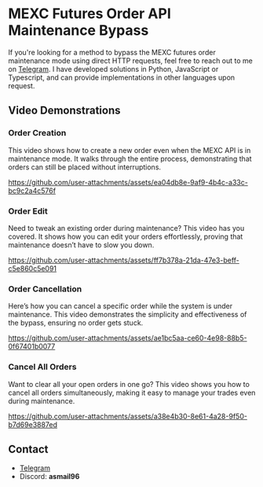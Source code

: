 

# MEXC Futures Order API Maintenance Bypass

If you're looking for a method to bypass the MEXC futures order maintenance mode using direct HTTP requests, feel free to reach out to me on [Telegram](https://t.me/pip_install_life). I have developed solutions in Python, JavaScript or Typescript, and can provide implementations in other languages upon request.

## Video Demonstrations
### Order Creation
This video shows how to create a new order even when the MEXC API is in maintenance mode. It walks through the entire process, demonstrating that orders can still be placed without interruptions.  

https://github.com/user-attachments/assets/ea04db8e-9af9-4b4c-a33c-bc9c2a4c576f

### Order Edit
Need to tweak an existing order during maintenance? This video has you covered. It shows how you can edit your orders effortlessly, proving that maintenance doesn’t have to slow you down.  

https://github.com/user-attachments/assets/ff7b378a-21da-47e3-beff-c5e860c5e091

### Order Cancellation
Here’s how you can cancel a specific order while the system is under maintenance. This video demonstrates the simplicity and effectiveness of the bypass, ensuring no order gets stuck.  

https://github.com/user-attachments/assets/ae1bc5aa-ce60-4e98-88b5-0f67401b0077

### Cancel All Orders
Want to clear all your open orders in one go? This video shows you how to cancel all orders simultaneously, making it easy to manage your trades even during maintenance.  

https://github.com/user-attachments/assets/a38e4b30-8e61-4a28-9f50-b7d69e3887ed

## Contact

- [Telegram](https://t.me/pip_install_life)
- Discord: **asmail96**
